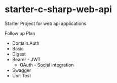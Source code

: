 # starter-c-sharp-web-api
Starter Project for web api applications

Follow up Plan

* Domain.Auth
 * Basic
 * Digest
 * Bearer - JWT
   * OAuth - Social integration
* Swagger
* Unit Test

